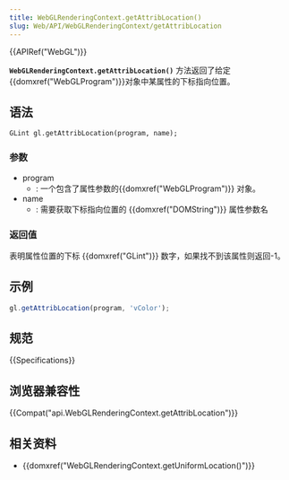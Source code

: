 ```yaml
---
title: WebGLRenderingContext.getAttribLocation()
slug: Web/API/WebGLRenderingContext/getAttribLocation
---
```


{{APIRef("WebGL")}}

**`WebGLRenderingContext.getAttribLocation()`** 方法返回了给定{{domxref("WebGLProgram")}}对象中某属性的下标指向位置。

## 语法

```plain
GLint gl.getAttribLocation(program, name);
```

### 参数

- program
  - : 一个包含了属性参数的{{domxref("WebGLProgram")}} 对象。
- name
  - : 需要获取下标指向位置的 {{domxref("DOMString")}} 属性参数名

### 返回值

表明属性位置的下标 {{domxref("GLint")}} 数字，如果找不到该属性则返回-1。

## 示例

```js
gl.getAttribLocation(program, 'vColor');
```

## 规范

{{Specifications}}

## 浏览器兼容性

{{Compat("api.WebGLRenderingContext.getAttribLocation")}}

## 相关资料

- {{domxref("WebGLRenderingContext.getUniformLocation()")}}
